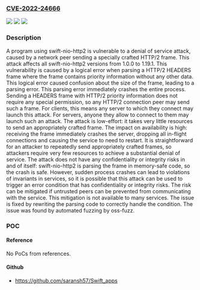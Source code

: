 ### [CVE-2022-24666](https://cve.mitre.org/cgi-bin/cvename.cgi?name=CVE-2022-24666)
![](https://img.shields.io/static/v1?label=Product&message=SwiftNIO%20HTTP2&color=blue)
![](https://img.shields.io/static/v1?label=Version&message=%3E%3D%201.0.0%20&color=brighgreen)
![](https://img.shields.io/static/v1?label=Vulnerability&message=CWE-130%3A%20Improper%20Handling%20of%20Length%20Parameter%20Inconsistency&color=brighgreen)

### Description

A program using swift-nio-http2 is vulnerable to a denial of service attack, caused by a network peer sending a specially crafted HTTP/2 frame. This attack affects all swift-nio-http2 versions from 1.0.0 to 1.19.1. This vulnerability is caused by a logical error when parsing a HTTP/2 HEADERS frame where the frame contains priority information without any other data. This logical error caused confusion about the size of the frame, leading to a parsing error. This parsing error immediately crashes the entire process. Sending a HEADERS frame with HTTP/2 priority information does not require any special permission, so any HTTP/2 connection peer may send such a frame. For clients, this means any server to which they connect may launch this attack. For servers, anyone they allow to connect to them may launch such an attack. The attack is low-effort: it takes very little resources to send an appropriately crafted frame. The impact on availability is high: receiving the frame immediately crashes the server, dropping all in-flight connections and causing the service to need to restart. It is straightforward for an attacker to repeatedly send appropriately crafted frames, so attackers require very few resources to achieve a substantial denial of service. The attack does not have any confidentiality or integrity risks in and of itself: swift-nio-http2 is parsing the frame in memory-safe code, so the crash is safe. However, sudden process crashes can lead to violations of invariants in services, so it is possible that this attack can be used to trigger an error condition that has confidentiality or integrity risks. The risk can be mitigated if untrusted peers can be prevented from communicating with the service. This mitigation is not available to many services. The issue is fixed by rewriting the parsing code to correctly handle the condition. The issue was found by automated fuzzing by oss-fuzz.

### POC

#### Reference
No PoCs from references.

#### Github
- https://github.com/saransh57/Swift_apps

